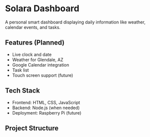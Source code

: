 # Solara Dashboard

A personal smart dashboard displaying daily information like weather, calendar events, and tasks.

## Features (Planned)
- Live clock and date
- Weather for Glendale, AZ
- Google Calendar integration
- Task list
- Touch screen support (future)

## Tech Stack
- Frontend: HTML, CSS, JavaScript
- Backend: Node.js (when needed)
- Deployment: Raspberry Pi (future)

## Project Structure